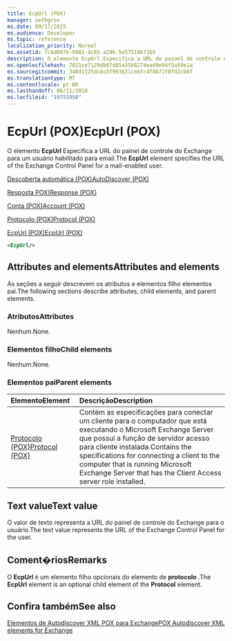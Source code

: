 ```yaml
---
title: EcpUrl (POX)
manager: sethgros
ms.date: 09/17/2015
ms.audience: Developer
ms.topic: reference
localization_priority: Normal
ms.assetid: 7cbd6076-9981-4c65-a296-5e57518671b5
description: O elemento EcpUrl Especifica a URL do painel de controle do Exchange para um usuário habilitado para email.
ms.openlocfilehash: 7021ce7129db87d85a35b8274ead9e94f5a59e1a
ms.sourcegitcommit: 34041125dc8c5f993b21cebfc4f8b72f0fd2cb6f
ms.translationtype: MT
ms.contentlocale: pt-BR
ms.lasthandoff: 06/11/2018
ms.locfileid: "19751950"
---
```

# <a name="ecpurl-pox"></a><span data-ttu-id="4c4f8-103">EcpUrl (POX)</span><span class="sxs-lookup"><span data-stu-id="4c4f8-103">EcpUrl (POX)</span></span>

<span data-ttu-id="4c4f8-104">O elemento **EcpUrl** Especifica a URL do painel de controle do Exchange para um usuário habilitado para email.</span><span class="sxs-lookup"><span data-stu-id="4c4f8-104">The **EcpUrl** element specifies the URL of the Exchange Control Panel for a mail-enabled user.</span></span> 
  
[<span data-ttu-id="4c4f8-105">Descoberta automática (POX)</span><span class="sxs-lookup"><span data-stu-id="4c4f8-105">AutoDiscover (POX)</span></span>](autodiscover-pox.md)
  
[<span data-ttu-id="4c4f8-106">Resposta POX)</span><span class="sxs-lookup"><span data-stu-id="4c4f8-106">Response (POX)</span></span>](response-pox.md)
  
[<span data-ttu-id="4c4f8-107">Conta (POX)</span><span class="sxs-lookup"><span data-stu-id="4c4f8-107">Account (POX)</span></span>](account-pox.md)
  
[<span data-ttu-id="4c4f8-108">Protocolo (POX)</span><span class="sxs-lookup"><span data-stu-id="4c4f8-108">Protocol (POX)</span></span>](protocol-pox.md)
  
[<span data-ttu-id="4c4f8-109">EcpUrl (POX)</span><span class="sxs-lookup"><span data-stu-id="4c4f8-109">EcpUrl (POX)</span></span>](ecpurl-pox.md)
  
```XML
<EcpUrl/>
```

## <a name="attributes-and-elements"></a><span data-ttu-id="4c4f8-110">Attributes and elements</span><span class="sxs-lookup"><span data-stu-id="4c4f8-110">Attributes and elements</span></span>

<span data-ttu-id="4c4f8-111">As seções a seguir descrevem os atributos e elementos filho elementos pai.</span><span class="sxs-lookup"><span data-stu-id="4c4f8-111">The following sections describe attributes, child elements, and parent elements.</span></span>
  
### <a name="attributes"></a><span data-ttu-id="4c4f8-112">Atributos</span><span class="sxs-lookup"><span data-stu-id="4c4f8-112">Attributes</span></span>

<span data-ttu-id="4c4f8-113">Nenhum.</span><span class="sxs-lookup"><span data-stu-id="4c4f8-113">None.</span></span>
  
### <a name="child-elements"></a><span data-ttu-id="4c4f8-114">Elementos filho</span><span class="sxs-lookup"><span data-stu-id="4c4f8-114">Child elements</span></span>

<span data-ttu-id="4c4f8-115">Nenhum.</span><span class="sxs-lookup"><span data-stu-id="4c4f8-115">None.</span></span>
  
### <a name="parent-elements"></a><span data-ttu-id="4c4f8-116">Elementos pai</span><span class="sxs-lookup"><span data-stu-id="4c4f8-116">Parent elements</span></span>

|<span data-ttu-id="4c4f8-117">**Elemento**</span><span class="sxs-lookup"><span data-stu-id="4c4f8-117">**Element**</span></span>|<span data-ttu-id="4c4f8-118">**Descrição**</span><span class="sxs-lookup"><span data-stu-id="4c4f8-118">**Description**</span></span>|
|:-----|:-----|
|[<span data-ttu-id="4c4f8-119">Protocolo (POX)</span><span class="sxs-lookup"><span data-stu-id="4c4f8-119">Protocol (POX)</span></span>](protocol-pox.md) <br/> |<span data-ttu-id="4c4f8-120">Contém as especificações para conectar um cliente para o computador que está executando o Microsoft Exchange Server que possui a função de servidor acesso para cliente instalada.</span><span class="sxs-lookup"><span data-stu-id="4c4f8-120">Contains the specifications for connecting a client to the computer that is running Microsoft Exchange Server that has the Client Access server role installed.</span></span>  <br/> |
   
## <a name="text-value"></a><span data-ttu-id="4c4f8-121">Text value</span><span class="sxs-lookup"><span data-stu-id="4c4f8-121">Text value</span></span>

<span data-ttu-id="4c4f8-122">O valor de texto representa a URL do painel de controle do Exchange para o usuário.</span><span class="sxs-lookup"><span data-stu-id="4c4f8-122">The text value represents the URL of the Exchange Control Panel for the user.</span></span>
  
## <a name="remarks"></a><span data-ttu-id="4c4f8-123">Coment�rios</span><span class="sxs-lookup"><span data-stu-id="4c4f8-123">Remarks</span></span>

<span data-ttu-id="4c4f8-124">O **EcpUrl** é um elemento filho opcionais do elemento de **protocolo** .</span><span class="sxs-lookup"><span data-stu-id="4c4f8-124">The **EcpUrl** element is an optional child element of the **Protocol** element.</span></span> 
  
## <a name="see-also"></a><span data-ttu-id="4c4f8-125">Confira também</span><span class="sxs-lookup"><span data-stu-id="4c4f8-125">See also</span></span>



[<span data-ttu-id="4c4f8-126">Elementos de Autodiscover XML POX para Exchange</span><span class="sxs-lookup"><span data-stu-id="4c4f8-126">POX Autodiscover XML elements for Exchange</span></span>](pox-autodiscover-xml-elements-for-exchange.md)

